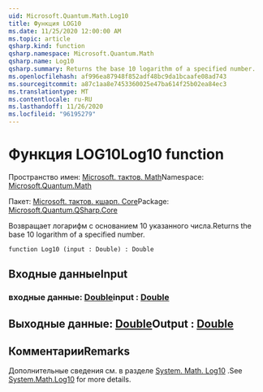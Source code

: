 ```yaml
---
uid: Microsoft.Quantum.Math.Log10
title: Функция LOG10
ms.date: 11/25/2020 12:00:00 AM
ms.topic: article
qsharp.kind: function
qsharp.namespace: Microsoft.Quantum.Math
qsharp.name: Log10
qsharp.summary: Returns the base 10 logarithm of a specified number.
ms.openlocfilehash: af996ea87948f852adf48bc9da1bcaafe08ad743
ms.sourcegitcommit: a87c1aa8e7453360025e47ba614f25b02ea84ec3
ms.translationtype: MT
ms.contentlocale: ru-RU
ms.lasthandoff: 11/26/2020
ms.locfileid: "96195279"
---
```

# <a name="log10-function"></a><span data-ttu-id="83f7a-102">Функция LOG10</span><span class="sxs-lookup"><span data-stu-id="83f7a-102">Log10 function</span></span>

<span data-ttu-id="83f7a-103">Пространство имен: [Microsoft. тактов. Math](xref:Microsoft.Quantum.Math)</span><span class="sxs-lookup"><span data-stu-id="83f7a-103">Namespace: [Microsoft.Quantum.Math](xref:Microsoft.Quantum.Math)</span></span>

<span data-ttu-id="83f7a-104">Пакет: [Microsoft. тактов. кшарп. Core](https://nuget.org/packages/Microsoft.Quantum.QSharp.Core)</span><span class="sxs-lookup"><span data-stu-id="83f7a-104">Package: [Microsoft.Quantum.QSharp.Core](https://nuget.org/packages/Microsoft.Quantum.QSharp.Core)</span></span>


<span data-ttu-id="83f7a-105">Возвращает логарифм с основанием 10 указанного числа.</span><span class="sxs-lookup"><span data-stu-id="83f7a-105">Returns the base 10 logarithm of a specified number.</span></span>

```qsharp
function Log10 (input : Double) : Double
```


## <a name="input"></a><span data-ttu-id="83f7a-106">Входные данные</span><span class="sxs-lookup"><span data-stu-id="83f7a-106">Input</span></span>

### <a name="input--double"></a><span data-ttu-id="83f7a-107">входные данные: [Double](xref:microsoft.quantum.lang-ref.double)</span><span class="sxs-lookup"><span data-stu-id="83f7a-107">input : [Double](xref:microsoft.quantum.lang-ref.double)</span></span>





## <a name="output--double"></a><span data-ttu-id="83f7a-108">Выходные данные: [Double](xref:microsoft.quantum.lang-ref.double)</span><span class="sxs-lookup"><span data-stu-id="83f7a-108">Output : [Double](xref:microsoft.quantum.lang-ref.double)</span></span>



## <a name="remarks"></a><span data-ttu-id="83f7a-109">Комментарии</span><span class="sxs-lookup"><span data-stu-id="83f7a-109">Remarks</span></span>

<span data-ttu-id="83f7a-110">Дополнительные сведения см. в разделе [System. Math. Log10](https://docs.microsoft.com/dotnet/api/system.math.log10) .</span><span class="sxs-lookup"><span data-stu-id="83f7a-110">See [System.Math.Log10](https://docs.microsoft.com/dotnet/api/system.math.log10) for more details.</span></span>